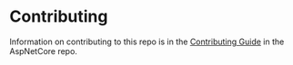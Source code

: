 Contributing
======

Information on contributing to this repo is in the [Contributing Guide](https://github.com/aspnet/AspNetCore/blob/main/CONTRIBUTING.md) in the AspNetCore repo.
